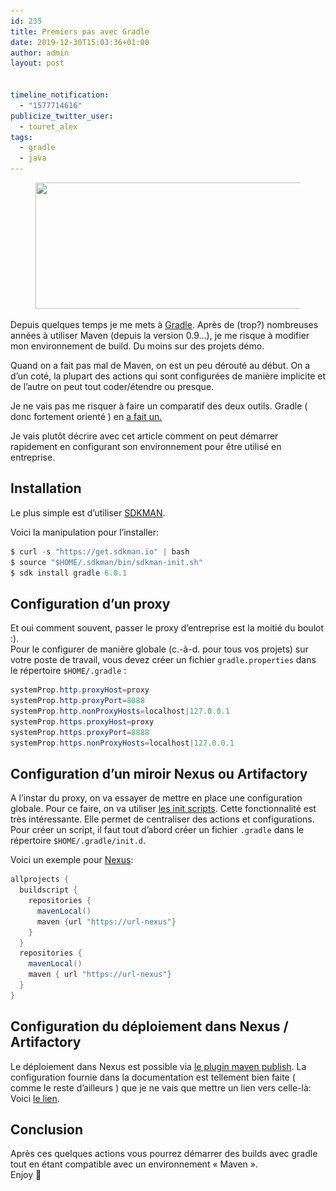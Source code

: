 ```yaml
---
id: 235
title: Premiers pas avec Gradle
date: 2019-12-30T15:03:36+01:00
author: admin
layout: post


timeline_notification:
  - "1577714616"
publicize_twitter_user:
  - touret_alex
tags:
  - gradle
  - java
---
```

<div class="wp-block-image">
  <figure class="aligncenter size-large is-resized"><img loading="lazy" src="/assets/img/posts/2019/12/gradle_logo.png?w=535" alt="" class="wp-image-243" width="581" height="202" srcset="/assets/img/posts/2019/12/gradle_logo.png 535w, /assets/img/posts/2019/12/gradle_logo-300x104.png 300w" sizes="(max-width: 581px) 100vw, 581px" /></figure>
</div>

Depuis quelques temps je me mets à [Gradle](https://gradle.org/). Après de (trop?) nombreuses années à utiliser Maven (depuis la version 0.9&#8230;), je me risque à modifier mon environnement de build. Du moins sur des projets démo.

Quand on a fait pas mal de Maven, on est un peu dérouté au début. On a d&rsquo;un coté, la plupart des actions qui sont configurées de manière implicite et de l&rsquo;autre on peut tout coder/étendre ou presque.

Je ne vais pas me risquer à faire un comparatif des deux outils. Gradle ( donc fortement orienté ) en [a fait un.](https://gradle.org/maven-vs-gradle/)

Je vais plutôt décrire avec cet article comment on peut démarrer rapidement en configurant son environnement pour être utilisé en entreprise.

## Installation

Le plus simple est d&rsquo;utiliser [SDKMAN](https://sdkman.io).

Voici la manipulation pour l&rsquo;installer:

```java
$ curl -s "https://get.sdkman.io" | bash
$ source "$HOME/.sdkman/bin/sdkman-init.sh"
$ sdk install gradle 6.0.1
```


## Configuration d&rsquo;un proxy

Et oui comment souvent, passer le proxy d&rsquo;entreprise est la moitié du boulot :).  
Pour le configurer de manière globale (c.-à-d. pour tous vos projets) sur votre poste de travail, vous devez créer un fichier `gradle.properties` dans le répertoire `$HOME/.gradle` :

```java
systemProp.http.proxyHost=proxy
systemProp.http.proxyPort=8888
systemProp.http.nonProxyHosts=localhost|127.0.0.1
systemProp.https.proxyHost=proxy
systemProp.https.proxyPort=8888
systemProp.https.nonProxyHosts=localhost|127.0.0.1
```


## Configuration d&rsquo;un miroir Nexus ou Artifactory

A l&rsquo;instar du proxy, on va essayer de mettre en place une configuration globale. Pour ce faire, on va utiliser [les init scripts](https://docs.gradle.org/current/userguide/init_scripts.html). Cette fonctionnalité est très intéressante. Elle permet de centraliser des actions et configurations.  
Pour créer un script, il faut tout d&rsquo;abord créer un fichier `.gradle` dans le répertoire `$HOME/.gradle/init.d`.  
  
Voici un exemple pour [Nexus](https://fr.sonatype.com/nexus-repository-sonatype):

```java
allprojects { 
  buildscript { 
    repositories {
      mavenLocal() 
      maven {url "https://url-nexus"} 
    }
  }
  repositories { 
    mavenLocal()
    maven { url "https://url-nexus"}
  }
}
```


## Configuration du déploiement dans Nexus / Artifactory

Le déploiement dans Nexus est possible via [le plugin maven publish](https://docs.gradle.org/current/userguide/publishing_maven.html). La configuration fournie dans la documentation est tellement bien faite ( comme le reste d&rsquo;ailleurs ) que je ne vais que mettre un lien vers celle-là:  
Voici [le lien](https://docs.gradle.org/current/userguide/publishing_maven.html#publishing_maven:complete_example).

## Conclusion

Après ces quelques actions vous pourrez démarrer des builds avec gradle tout en étant compatible avec un environnement « Maven ».  
Enjoy 🙂